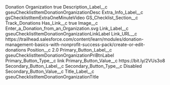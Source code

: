 <?xml version="1.0" encoding="UTF-8"?>
<CustomMetadata xmlns="http://soap.sforce.com/2006/04/metadata" xmlns:xsi="http://www.w3.org/2001/XMLSchema-instance" xmlns:xsd="http://www.w3.org/2001/XMLSchema">
    <label>Donation Organization</label>
    <protected>true</protected>
    <values>
        <field>Description_Label__c</field>
        <value xsi:type="xsd:string">gseuChecklistItemDonationOrganizationDesc</value>
    </values>
    <values>
        <field>Extra_Info_Label__c</field>
         <value xsi:type="xsd:string">gsChecklistItemExtraOneMinuteVideo</value>
    </values>
    <values>
        <field>GS_Checklist_Section__c</field>
        <value xsi:type="xsd:string">Track_Donations</value>
    </values>
    <values>
        <field>Has_Link__c</field>
        <value xsi:type="xsd:boolean">true</value>
    </values>
    <values>
        <field>Image__c</field>
        <value xsi:type="xsd:string">Enter_a_Donation_from_an_Organization.svg</value>
    </values>
    <values>
        <field>Link_Label__c</field>
        <value xsi:type="xsd:string">gseuChecklistItemDonationOrganizationLinkLabel</value>
    </values>
    <values>
        <field>Link_URL__c</field>
        <value xsi:type="xsd:string">https://trailhead.salesforce.com/content/learn/modules/donation-management-basics-with-nonprofit-success-pack/create-or-edit-donations</value>
    </values>
    <values>
        <field>Position__c</field>
        <value xsi:type="xsd:double">2.0</value>
    </values>
    <values>
        <field>Primary_Button_Label__c</field>
        <value xsi:type="xsd:string">gseuChecklistItemDonationOrganizationPriBtnLabel</value>
    </values>
    <values>
        <field>Primary_Button_Type__c</field>
        <value xsi:type="xsd:string">link</value>
    </values>
    <values>
        <field>Primary_Button_Value__c</field>
        <value xsi:type="xsd:string">https://bit.ly/2VUs3o8</value>
    </values>
    <values>
        <field>Secondary_Button_Label__c</field>
        <value xsi:nil="true"/>
    </values>
    <values>
        <field>Secondary_Button_Type__c</field>
        <value xsi:type="xsd:string">Disabled</value>
    </values>
    <values>
        <field>Secondary_Button_Value__c</field>
        <value xsi:nil="true"/>
    </values>
    <values>
        <field>Title_Label__c</field>
        <value xsi:type="xsd:string">gseuChecklistItemDonationOrganizationTitle</value>
    </values>
</CustomMetadata>
